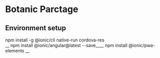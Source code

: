 # Botanic Parctage
## Environment setup

npm install -g @ionic/cli native-run cordova-res <br/>__
npm install @ionic/angular@latest --save____
npm install @ionic/pwa-elements __
